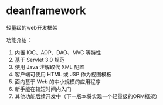 # deanframework
轻量级的web开发框架

功能介绍：
1. 内置 IOC、AOP、DAO、MVC 等特性
2. 基于 Servlet 3.0 规范
3. 使用 Java 注解取代 XML 配置
4. 客户端可使用 HTML 或 JSP 作为视图模板
5. 面向基于 Web 的中小规模的应用程序
6. 新手能在较短时间内入门
7. 其他功能后续开发中（下一版本将实现一个轻量级的ORM框架）
